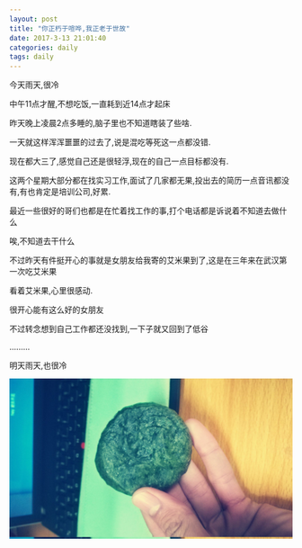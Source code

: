```yaml
---
layout: post
title: "你正朽于喧哗,我正老于世故"
date: 2017-3-13 21:01:40
categories: daily
tags: daily
---
```


今天雨天,很冷

中午11点才醒,不想吃饭,一直耗到近14点才起床

昨天晚上凌晨2点多睡的,脑子里也不知道瞎装了些啥.

一天就这样浑浑噩噩的过去了,说是混吃等死这一点都没错.

现在都大三了,感觉自己还是很轻浮,现在的自己一点目标都没有.

<!-- more -->

这两个星期大部分都在找实习工作,面试了几家都无果,投出去的简历一点音讯都没有,有也肯定是培训公司,好累.

最近一些很好的哥们也都是在忙着找工作的事,打个电话都是诉说着不知道去做什么

唉,不知道去干什么

不过昨天有件挺开心的事就是女朋友给我寄的艾米果到了,这是在三年来在武汉第一次吃艾米果

看着艾米果,心里很感动.

很开心能有这么好的女朋友

不过转念想到自己工作都还没找到,一下子就又回到了低谷

.........

明天雨天,也很冷

![daily-aimiguo](/images/daily/daily-day.jpg)

